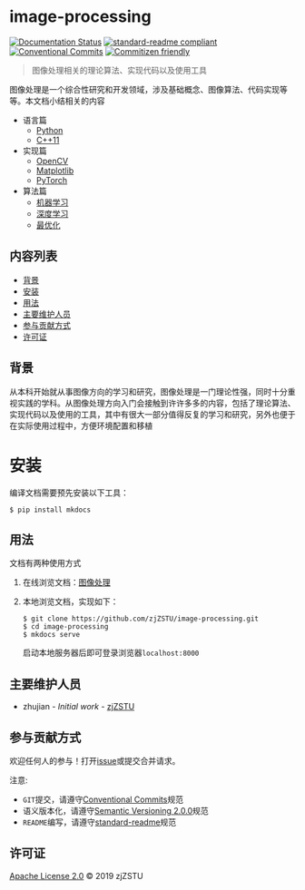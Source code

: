 # image-processing

[![Documentation Status](https://readthedocs.org/projects/zj-image-processing/badge/?version=latest)](https://zj-image-processing.readthedocs.io/zh_CN/latest/?badge=latest) [![standard-readme compliant](https://img.shields.io/badge/standard--readme-OK-green.svg?style=flat-square)](https://github.com/RichardLitt/standard-readme) [![Conventional Commits](https://img.shields.io/badge/Conventional%20Commits-1.0.0-yellow.svg)](https://conventionalcommits.org) [![Commitizen friendly](https://img.shields.io/badge/commitizen-friendly-brightgreen.svg)](http://commitizen.github.io/cz-cli/)

> 图像处理相关的理论算法、实现代码以及使用工具

图像处理是一个综合性研究和开发领域，涉及基础概念、图像算法、代码实现等等。本文档小结相关的内容

* 语言篇
    * [Python](https://zj-image-processing.readthedocs.io/zh_CN/latest/python/%E7%B1%BB%E6%93%8D%E4%BD%9C/)
    * [C++11](https://zj-image-processing.readthedocs.io/zh_CN/latest/cplusplus/%E5%AD%A6%E4%B9%A0C++%E4%B9%8B%E8%B7%AF/)
* 实现篇
    * [OpenCV](https://zj-image-processing.readthedocs.io/zh_CN/latest/opencv/OpenCV%E6%A6%82%E8%BF%B0/)
    * [Matplotlib]([./matplotlib/引言.md](https://zj-image-processing.readthedocs.io/zh_CN/latest/matplotlib/%E5%BC%95%E8%A8%80/))
    * [PyTorch](https://zj-image-processing.readthedocs.io/zh_CN/latest/pytorch/%E5%BC%95%E8%A8%80/)
* 算法篇
    * [机器学习](https://zj-image-processing.readthedocs.io/zh_CN/latest/algorithm/machine-learning/)
    * [深度学习](https://zj-image-processing.readthedocs.io/zh_CN/latest/algorithm/deep-learning/)
    * [最优化](https://zj-image-processing.readthedocs.io/zh_CN/latest/algorithm/optimization/)

## 内容列表

- [背景](#背景)
- [安装](#安装)
- [用法](#用法)
- [主要维护人员](#主要维护人员)
- [参与贡献方式](#参与贡献方式)
- [许可证](#许可证)

## 背景

从本科开始就从事图像方向的学习和研究，图像处理是一门理论性强，同时十分重视实践的学科。从图像处理方向入门会接触到许许多多的内容，包括了理论算法、实现代码以及使用的工具，其中有很大一部分值得反复的学习和研究，另外也便于在实际使用过程中，方便环境配置和移植

# 安装

编译文档需要预先安装以下工具：

```
$ pip install mkdocs
```

## 用法

文档有两种使用方式

1. 在线浏览文档：[图像处理](https://zj-image-processing.readthedocs.io/zh_CN/latest/)

2. 本地浏览文档，实现如下：

    ```
    $ git clone https://github.com/zjZSTU/image-processing.git
    $ cd image-processing
    $ mkdocs serve
    ```
    启动本地服务器后即可登录浏览器`localhost:8000`

## 主要维护人员

* zhujian - *Initial work* - [zjZSTU](https://github.com/zjZSTU)

## 参与贡献方式

欢迎任何人的参与！打开[issue](https://github.com/zjZSTU/vscode-guide/issues)或提交合并请求。

注意:

* `GIT`提交，请遵守[Conventional Commits](https://www.conventionalcommits.org/en/v1.0.0-beta.4/)规范
* 语义版本化，请遵守[Semantic Versioning 2.0.0](https://semver.org)规范
* `README`编写，请遵守[standard-readme](https://github.com/RichardLitt/standard-readme)规范

## 许可证

[Apache License 2.0](LICENSE) © 2019 zjZSTU
